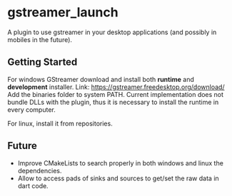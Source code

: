 # gstreamer_launch

A plugin to use gstreamer in your desktop applications (and possibly in mobiles in the future).

## Getting Started

For windows GStreamer download and install both **runtime** and **development** installer. Link: https://gstreamer.freedesktop.org/download/
Add the binaries folder to system PATH. Current implementation does not bundle DLLs with the plugin, thus it is necessary to install the runtime in every computer. 

For linux, install it from repositories.

## Future

* Improve CMakeLists to search properly in both windows and linux the dependencies.
* Allow to access pads of sinks and sources to get/set the raw data in dart code.
